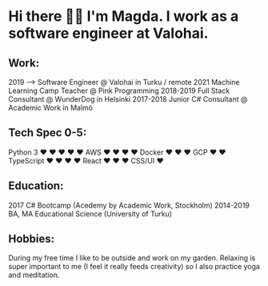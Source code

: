 # Hi there 👋🏼 I'm Magda. I work as a software engineer at Valohai.

## Work:

2019 --> Software Engineer @ Valohai in Turku / remote
2021 Machine Learning Camp Teacher @ Pink Programming
2018-2019 Full Stack Consultant @ WunderDog in Helsinki
2017-2018 Junior C# Consultant @ Academic Work in Malmö

## Tech Spec 0-5:

Python 3 ♥ ♥ ♥ ♥ ♥
AWS ♥ ♥ ♥ ♥
Docker ♥ ♥ ♥
GCP ♥ ♥
TypeScript ♥ ♥ ♥ ♥
React ♥ ♥ ♥
CSS/UI ♥

## Education:

2017 C# Bootcamp (Acedemy by Academic Work, Stockholm)
2014-2019 BA, MA Educational Science (University of Turku)

## Hobbies:

During my free time I like to be outside and work on my garden. Relaxing
is super important to me (I feel it really feeds creativity) so I also
practice yoga and meditation.

